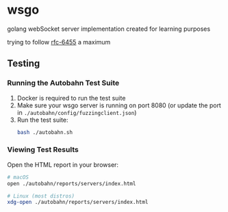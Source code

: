 # wsgo

golang webSocket server implementation created for learning purposes

trying to follow [rfc-6455](https://datatracker.ietf.org/doc/html/rfc6455) a maximum

## Testing

### Running the Autobahn Test Suite

1. Docker is required to run the test suite
2. Make sure your wsgo server is running on port 8080 (or update the port in `./autobahn/config/fuzzingclient.json`)
3. Run the test suite:
    ```bash
    bash ./autobahn.sh
    ```

### Viewing Test Results

Open the HTML report in your browser:

```bash
# macOS
open ./autobahn/reports/servers/index.html

# Linux (most distros)
xdg-open ./autobahn/reports/servers/index.html
```

<!-- ## Getting Started -->
